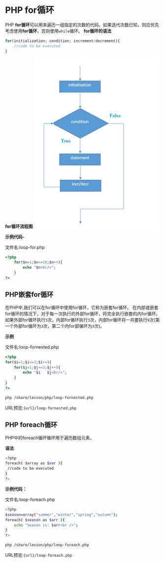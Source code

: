 # PHP for循环

PHP **for循环**可以用来遍历一组指定的次数的代码。如果迭代次数已知，则应优先考虑使用**for循环**，否则使用`while`循环。
**for循环的语法**

```php
for(initialization; condition; increment/decrement){  
    //code to be executed  
}
```

**for循环流程图**
![loop-for](./images/loop-for.png)

**示例代码-**

文件名:loop-for.php

```php
<?php  
    for($n=1;$n<=10;$n++){  
        echo "$n<br/>";  
    }  
?>
```

## PHP嵌套for循环

在PHP中,我们可以在for循环中使用for循环，它称为嵌套for循环。
在内部或嵌套for循环的情况下，对于每一次执行的外部for循环，将完全执行嵌套的内for循环。 如果外部for循环执行`3`次，内部for循环执行`3`次，内部for循环将一共要执行`9`次(第一个外部for循环为`3`次，第二个内for部循环为`3`次)。

**示例**

文件名:loop-fornested.php

```php
<?php  
for($i=1;$i<=3;$i++){  
    for($j=1;$j<=3;$j++){  
        echo "$i   $j<br/>";  
    }  
}  
?>
```

```bash
php /share/lesson/php/loop-fornested.php
```

URL预览:`{url}/loop-fornested.php`

## PHP foreach循环

PHP中的foreach循环循环用于遍历数组元素。

**语法**

```bash
<?php
foreach( $array as $var ){  
 //code to be executed  
}  
?>
```

**示例代码：**

文件名:loop-foreach.php

```bash
<?php  
$season=array("summer","winter","spring","autumn");  
foreach( $season as $arr ){  
    echo "Season is: $arr<br />";  
}  
?>
```

```bash
php /share/lesson/php/loop-foreach.php
```

URL预览:`{url}/loop-foreach.php`